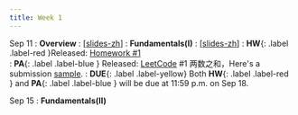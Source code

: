 ```yaml
---
title: Week 1
---
```


Sep 11
: **Overview**
  :  \[[slides-zh](https://basics.sjtu.edu.cn/~yangqizhe/pdf/algo2023w/slides/0-overview-zh.pdf)\]
: **Fundamentals(I)**
  :  \[[slides-zh](https://basics.sjtu.edu.cn/~yangqizhe/pdf/algo2023w/slides/1-introduction-zh.pdf)\]
:  **HW**{: .label .label-red }Released: [Homework #1](https://basics.sjtu.edu.cn/~yangqizhe/pdf/algo2023w/homework/Algo-hw1.pdf)  
: **PA**{: .label .label-blue } Released: [LeetCode](https://leetcode.cn/problems/two-sum/) #1 两数之和，Here's a submission [sample](https://basics.sjtu.edu.cn/~yangqizhe/pdf/algo2023w/homework/sample.pdf).
: **DUE**{: .label .label-yellow} Both **HW**{: .label .label-red } and  **PA**{: .label .label-blue } will be due at 11:59 p.m. on Sep 18.

Sep 15
: **Fundamentals(II)**


  


